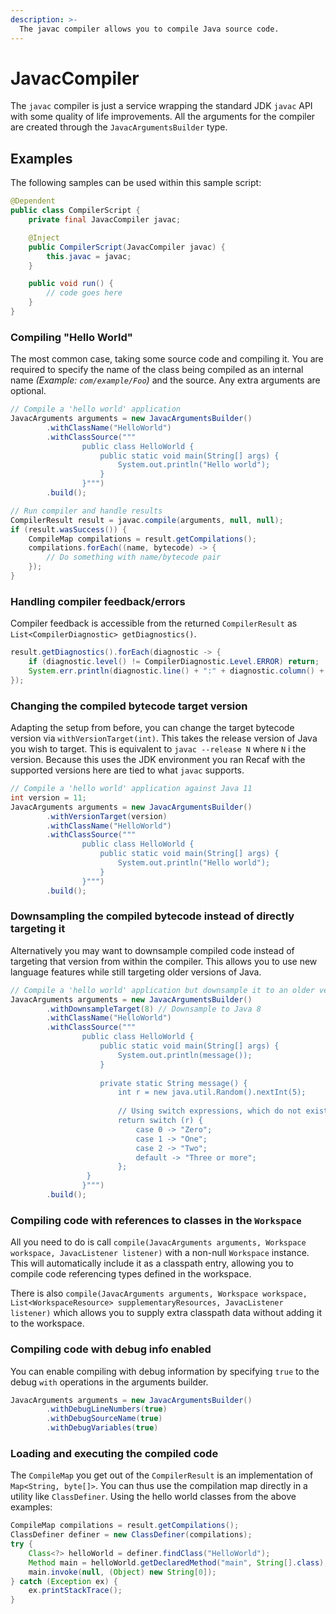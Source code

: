 ```yaml
---
description: >-
  The javac compiler allows you to compile Java source code.
---
```


# JavacCompiler

The `javac` compiler is just a service wrapping the standard JDK `javac` API with some quality of life improvements. All the arguments for the compiler are created through the `JavacArgumentsBuilder` type.

## Examples

The following samples can be used within this sample script:

```java
@Dependent
public class CompilerScript {
    private final JavacCompiler javac;

    @Inject
    public CompilerScript(JavacCompiler javac) {
        this.javac = javac;
    }

    public void run() {
        // code goes here
    }
}
```

### Compiling "Hello World"

The most common case, taking some source code and compiling it. You are required to specify the name of the class being compiled as an internal name _(Example: `com/example/Foo`)_ and the source. Any extra arguments are optional.

```java
// Compile a 'hello world' application
JavacArguments arguments = new JavacArgumentsBuilder()
        .withClassName("HelloWorld")
        .withClassSource("""
                public class HelloWorld {
                    public static void main(String[] args) {
                        System.out.println("Hello world");
                    }
                }""")
        .build();

// Run compiler and handle results
CompilerResult result = javac.compile(arguments, null, null);
if (result.wasSuccess()) {
    CompileMap compilations = result.getCompilations();
    compilations.forEach((name, bytecode) -> {
        // Do something with name/bytecode pair
    });
}
```

### Handling compiler feedback/errors

Compiler feedback is accessible from the returned `CompilerResult` as `List<CompilerDiagnostic> getDiagnostics()`.

```java
result.getDiagnostics().forEach(diagnostic -> {
    if (diagnostic.level() != CompilerDiagnostic.Level.ERROR) return;
    System.err.println(diagnostic.line() + ":" + diagnostic.column() + " --> " + diagnostic.message());
});
```

### Changing the compiled bytecode target version

Adapting the setup from before, you can change the target bytecode version via `withVersionTarget(int)`. This takes the release version of Java you wish to target. This is equivalent to `javac --release N` where `N` i the version. Because this uses the JDK environment you ran Recaf with the supported versions here are tied to what `javac` supports.

```java
// Compile a 'hello world' application against Java 11
int version = 11;
JavacArguments arguments = new JavacArgumentsBuilder()
        .withVersionTarget(version)
        .withClassName("HelloWorld")
        .withClassSource("""
                public class HelloWorld {
                    public static void main(String[] args) {
                        System.out.println("Hello world");
                    }
                }""")
        .build();
```

### Downsampling the compiled bytecode instead of directly targeting it

Alternatively you may want to downsample compiled code instead of targeting that version from within the compiler. This allows you to use new language features while still targeting older versions of Java.

```java
// Compile a 'hello world' application but downsample it to an older version
JavacArguments arguments = new JavacArgumentsBuilder()
        .withDownsampleTarget(8) // Downsample to Java 8
        .withClassName("HelloWorld")
        .withClassSource("""
                public class HelloWorld {
                    public static void main(String[] args) {
                        System.out.println(message());
                    }
                    
                    private static String message() {
                        int r = new java.util.Random().nextInt(5);
                        
                        // Using switch expressions, which do not exist in Java 8
                        return switch (r) {
                            case 0 -> "Zero";
                            case 1 -> "One";
                            case 2 -> "Two";
                            default -> "Three or more";
                        };
                 }
                }""")
        .build();
```

### Compiling code with references to classes in the `Workspace`

All you need to do is call `compile(JavacArguments arguments, Workspace workspace, JavacListener listener)` with a non-null `Workspace` instance. This will automatically include it as a classpath entry, allowing you to compile code referencing types defined in the workspace.

There is also `compile(JavacArguments arguments, Workspace workspace, List<WorkspaceResource> supplementaryResources, JavacListener listener)` which allows you to supply extra classpath data without adding it to the workspace.

### Compiling code with debug info enabled

You can enable compiling with debug information by specifying `true` to the debug `with` operations in the arguments builder.

```java
JavacArguments arguments = new JavacArgumentsBuilder()
        .withDebugLineNumbers(true)
        .withDebugSourceName(true)
        .withDebugVariables(true)
```

### Loading and executing the compiled code

The `CompileMap` you get out of the `CompilerResult` is an implementation of `Map<String, byte[]>`. You can thus use the compilation map directly in a utility like `ClassDefiner`. Using the hello world classes from the above examples:

```java
CompileMap compilations = result.getCompilations();
ClassDefiner definer = new ClassDefiner(compilations);
try {
    Class<?> helloWorld = definer.findClass("HelloWorld");
    Method main = helloWorld.getDeclaredMethod("main", String[].class);
    main.invoke(null, (Object) new String[0]);
} catch (Exception ex) {
    ex.printStackTrace();
}
```